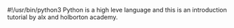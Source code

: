#!/usr/bin/python3
Python is a high leve language and this is an introduction tutorial by alx and holborton academy.
